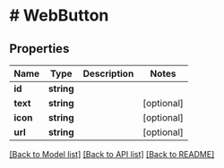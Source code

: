 # # WebButton

## Properties

Name | Type | Description | Notes
------------ | ------------- | ------------- | -------------
**id** | **string** |  |
**text** | **string** |  | [optional]
**icon** | **string** |  | [optional]
**url** | **string** |  | [optional]

[[Back to Model list]](../../README.md#models) [[Back to API list]](../../README.md#endpoints) [[Back to README]](../../README.md)
